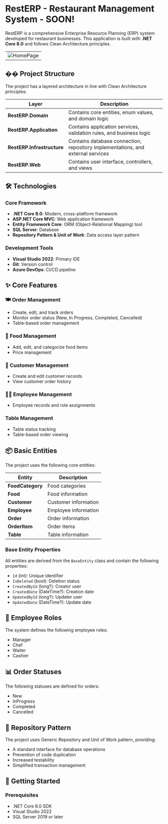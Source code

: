 # RestERP - Restaurant Management System - SOON!

RestERP is a comprehensive Enterprise Resource Planning (ERP) system developed for restaurant businesses. This application is built with **.NET Core 8.0** and follows Clean Architecture principles.

<div align="center">
   <div align="center">
    <table>
        <tr>
            <td>
                <img src="https://github.com/user-attachments/assets/9a1214bd-2772-48dc-81a9-474f6c58d589" alt="HomePage" width="%100"/>
            </td>
        </tr>
    </table>
</div>
</div>

## ��️ Project Structure

The project has a layered architecture in line with Clean Architecture principles:

| Layer | Description |
|-------|-------------|
| **RestERP.Domain** | Contains core entities, enum values, and domain logic |
| **RestERP.Application** | Contains application services, validation rules, and business logic |
| **RestERP.Infrastructure** | Contains database connection, repository implementations, and external services |
| **RestERP.Web** | Contains user interface, controllers, and views |

## 🛠️ Technologies

### Core Framework
- **.NET Core 8.0**: Modern, cross-platform framework
- **ASP.NET Core MVC**: Web application framework
- **Entity Framework Core**: ORM (Object-Relational Mapping) tool
- **SQL Server**: Database
- **Repository Pattern & Unit of Work**: Data access layer pattern

### Development Tools
- **Visual Studio 2022**: Primary IDE
- **Git**: Version control
- **Azure DevOps**: CI/CD pipeline

## ✨ Core Features

### 🍽️ Order Management
- Create, edit, and track orders
- Monitor order status (New, In Progress, Completed, Cancelled)
- Table-based order management

### 🍕 Food Management
- Add, edit, and categorize food items
- Price management

### 👥 Customer Management
- Create and edit customer records
- View customer order history

### 👨‍💼 Employee Management
- Employee records and role assignments

### Table Management
- Table status tracking
- Table-based order viewing

## 📦 Basic Entities

The project uses the following core entities:

| Entity | Description |
|--------|-------------|
| **FoodCategory** | Food categories |
| **Food** | Food information |
| **Customer** | Customer information |
| **Employee** | Employee information |
| **Order** | Order information |
| **OrderItem** | Order items |
| **Table** | Table information |

### Base Entity Properties
All entities are derived from the `BaseEntity` class and contain the following properties:
- `Id` (int): Unique identifier
- `IsDeleted` (bool): Deletion status
- `CreatedById` (long?): Creator user
- `CreatedDate` (DateTime?): Creation date
- `UpdatedById` (long?): Updater user
- `UpdatedDate` (DateTime?): Update date

## 👥 Employee Roles

The system defines the following employee roles:
- Manager
- Chef
- Waiter
- Cashier

## 📊 Order Statuses

The following statuses are defined for orders:
- New
- InProgress
- Completed
- Cancelled

## 🔄 Repository Pattern

The project uses Generic Repository and Unit of Work pattern, providing:
- A standard interface for database operations
- Prevention of code duplication
- Increased testability
- Simplified transaction management

## 🚀 Getting Started

### Prerequisites
- .NET Core 8.0 SDK
- Visual Studio 2022
- SQL Server 2019 or later
